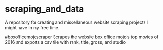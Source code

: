 # scraping_and_data

A repository for creating and miscellaneous website scraping projects
I might have in my free time. 

#boxofficemojoscraper
Scrapes the website box office mojo's top movies of 2016 and exports a
csv file with rank, title, gross, and studio